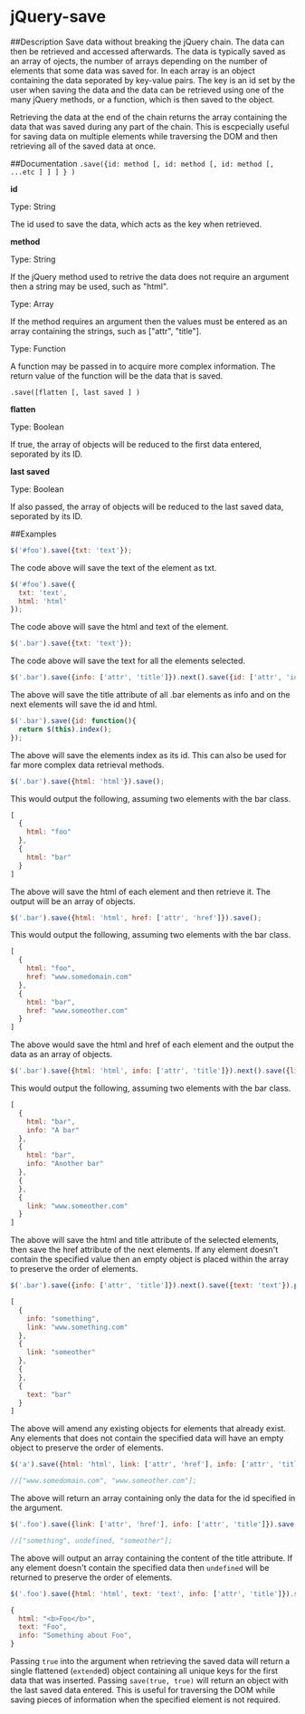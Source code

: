 # jQuery-save

##Description
Save data without breaking the jQuery chain. The data can then be retrieved and accessed afterwards. The data is typically saved as an array of ojects, the number of arrays depending on the number of elements that some data was saved for. In each array is an object containing the data seporated by key-value pairs. The key is an id set by the user when saving the data and the data can be retrieved using one of the many jQuery methods, or a function, which is then saved to the object.

Retrieving the data at the end of the chain returns the array containing the data that was saved during any part of the chain. This is escpecially useful for saving data on multiple elements while traversing the DOM and then retrieving all of the saved data at once.


##Documentation
`.save({id: method [, id: method [, id: method [, ...etc ] ] ] } )`

**id**

Type: String

The id used to save the data, which acts as the key when retrieved.

**method**

Type: String

If the jQuery method used to retrive the data does not require an argument then a string may be used, such as "html".

Type: Array

If the method requires an argument then the values must be entered as an array containing the strings, such as ["attr", "title"].

Type: Function

A function may be passed in to acquire more complex information. The return value of the function will be the data that is saved.


`.save([flatten [, last saved ] )`

**flatten**

Type: Boolean

If true, the array of objects will be reduced to the first data entered, seporated by its ID.

**last saved** 

Type: Boolean

If also passed, the array of objects will be reduced to the last saved data, seporated by its ID.


##Examples
```javascript
$('#foo').save({txt: 'text'});
```
The code above will save the text of the element as txt.

```javascript
$('#foo').save({
  txt: 'text',
  html: 'html'
});
```
The code above will save the html and text of the element.

```javascript
$('.bar').save({txt: 'text'});
```
The code above will save the text for all the elements selected.

```javascript
$('.bar').save({info: ['attr', 'title']}).next().save({id: ['attr', 'id'], html: 'html'});
```
The above will save the title attribute of all .bar elements as info and on the next elements will save the id and html.

```javascript
$('.bar').save({id: function(){
  return $(this).index();
});
```
The above will save the elements index as its id. This can also be used for far more complex data retrieval methods.

```javascript
$('.bar').save({html: 'html'}).save();
```
This would output the following, assuming two elements with the bar class.
```javascript
[
  {
    html: "foo"
  },
  {
    html: "bar"
  }
]
```
The above will save the html of each element and then retrieve it. The output will be an array of objects.

```javascript
$('.bar').save({html: 'html', href: ['attr', 'href']}).save();
```
This would output the following, assuming two elements with the bar class.
```javascript
[
  {
    html: "foo",
    href: "www.somedomain.com"
  },
  {
    html: "bar",
    href: "www.someother.com"
  }
]
```
The above would save the html and href of each element and the output the data as an array of objects.

```javascript
$('.bar').save({html: 'html', info: ['attr', 'title']}).next().save({link: ['attr', 'href']}).save();
```
This would output the following, assuming two elements with the bar class.
```javascript
[
  {
    html: "bar",
    info: "A bar"
  },
  {
    html: "bar",
    info: "Another bar"
  },
  {
  },
  {
    link: "www.someother.com"
  }
]
```
The above will save the html and title attribute of the selected elements, then save the href attribute of the next elements. If any element doesn't contain the specified value then an empty object is placed within the array to preserve the order of elements.

```javascript
$('.bar').save({info: ['attr', 'title']}).next().save({text: 'text'}).prev().save({link: ['attr', 'href']}).save();

[
  {
    info: "something",
    link: "www.something.com"
  },
  {
    link: "someother"
  },
  {
  },
  {
    text: "bar"
  }
]
```
The above will amend any existing objects for elements that already exist. Any elements that does not contain the specified data will have an empty object to preserve the order of elements.

```javascript
$('a').save({html: 'html', link: ['attr', 'href'], info: ['attr', 'title']}).save('link');

//["www.somedomain.com", "www.someother.com"];
```
The above will return an array containing only the data for the id specified in the argument.

```javascript
$('.foo').save({link: ['attr', 'href'], info: ['attr', 'title']}).save('info');

//["something", undefined, "someother"];
```
The above will output an array containing the content of the title attribute. If any element doesn't contain the specified data then `undefined` will be returned to preserve the order of elements.

```javascript
$('.foo').save({html: 'html', text: 'text', info: ['attr', 'title']}).save(true);

{
  html: "<b>Foo</b>",
  text: "Foo",
  info: "Something about Foo",
}
```
Passing `true` into the argument when retrieving the saved data will return a single flattened (`extend`ed) object containing all unique keys for the first data that was inserted. Passing `save(true, true)` will return an object with the last saved data entered. This is useful for traversing the DOM while saving pieces of information when the specified element is not required.





